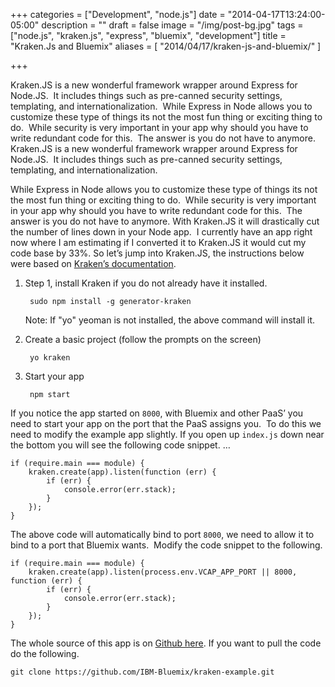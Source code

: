 +++
categories = ["Development", "node.js"]
date = "2014-04-17T13:24:00-05:00"
description = ""
draft = false
image = "/img/post-bg.jpg"
tags = ["node.js", "kraken.js", "express", "bluemix", "development"]
title = "Kraken.Js and Bluemix"
aliases = [
    "2014/04/17/kraken-js-and-bluemix/"
]

+++

Kraken.JS is a new wonderful framework wrapper around Express for Node.JS.  It includes things such as pre-canned security settings, templating, and internationalization.  While Express in Node allows you to customize these type of things its not the most fun thing or exciting thing to do.  While security is very important in your app why should you have to write redundant code for this.  The answer is you do not have to anymore. Kraken.JS is a new wonderful framework wrapper around Express for Node.JS.  It includes things such as pre-canned security settings, templating, and internationalization.

While Express in Node allows you to customize these type of things its not the most fun thing or exciting thing to do.  While security is very important in your app why should you have to write redundant code for this.  The answer is you do not have to anymore. With Kraken.JS it will drastically cut the number of lines down in your Node app.  I currently have an app right now where I am estimating if I converted it to Kraken.JS it would cut my code base by 33%. So let’s jump into Kraken.JS, the instructions below were based on [Kraken’s documentation](http://krakenjs.com/#gettingstarted").

1. Step 1, install Kraken if you do not already have it installed.

        sudo npm install -g generator-kraken

    Note: If "yo" yeoman is not installed, the above command will install it.
2. Create a basic project (follow the prompts on the screen)

        yo kraken
3. Start your app

        npm start

If you notice the app started on `8000`, with Bluemix and other PaaS’ you need to start your app on the port that the PaaS assigns you.  To do this we need to modify the example app slightly. If you open up `index.js` down near the bottom you will see the following code snippet. …
```
if (require.main === module) {
    kraken.create(app).listen(function (err) {
        if (err) {
            console.error(err.stack);
        }
    });
}
```
The above code will automatically bind to port `8000`, we need to allow it to bind to a port that Bluemix wants.  Modify the code snippet to the following.

```
if (require.main === module) {
    kraken.create(app).listen(process.env.VCAP_APP_PORT || 8000, function (err) {
        if (err) {
            console.error(err.stack);
        }
    });
}
```
The whole source of this app is on [Github here](https://github.com/IBM-Bluemix/kraken-example).  If you want to pull the code do the following.

```
git clone https://github.com/IBM-Bluemix/kraken-example.git
```
